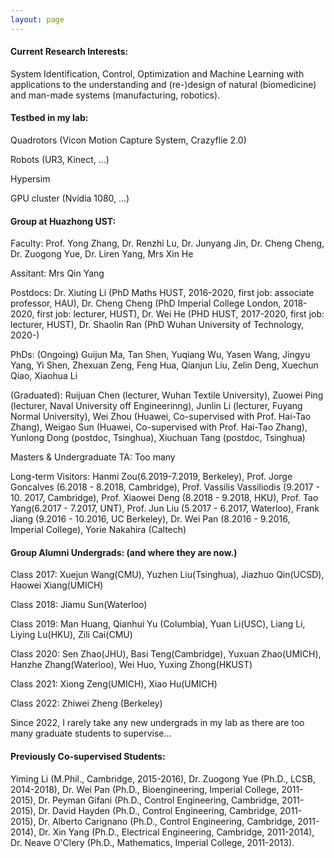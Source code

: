 ```yaml
---
layout: page
---
```


#### Current Research Interests: 

System Identification, Control, Optimization and Machine Learning with applications to the understanding and (re-)design of natural (biomedicine) and man-made systems (manufacturing, robotics). 


#### Testbed in my lab:

Quadrotors (Vicon Motion Capture System, Crazyflie 2.0)

Robots (UR3, Kinect, ...)

Hypersim 

GPU cluster (Nvidia 1080, ...)

#### Group at Huazhong UST: 

Faculty: Prof. Yong Zhang, Dr. Renzhi Lu, Dr. Junyang Jin, Dr. Cheng Cheng, Dr. Zuogong Yue, Dr. Liren Yang, Mrs Xin He

Assitant: Mrs Qin Yang

Postdocs: Dr. Xiuting Li (PhD Maths HUST, 2016-2020, first job: associate professor, HAU), Dr. Cheng Cheng (PhD Imperial College London, 2018-2020, first job: lecturer, HUST), Dr. Wei He (PHD HUST, 2017-2020, first job: lecturer, HUST),  Dr. Shaolin Ran (PhD Wuhan University of Technology, 2020-)

PhDs:  (Ongoing) Guijun Ma, Tan Shen, Yuqiang Wu, Yasen Wang, Jingyu Yang, Yi Shen, Zhexuan Zeng, Feng Hua, Qianjun Liu, Zelin Deng, Xuechun Qiao, Xiaohua Li

(Graduated): Ruijuan Chen (lecturer, Wuhan Textile University), Zuowei Ping (lecturer, Naval University off Engineerinng), Junlin Li (lecturer, Fuyang Normal University), Wei Zhou (Huawei, Co-supervised with  Prof. Hai-Tao Zhang), Weigao Sun (Huawei, Co-supervised with Prof. Hai-Tao Zhang),  Yunlong Dong (postdoc, Tsinghua), Xiuchuan Tang (postdoc, Tsinghua)

Masters & Undergraduate TA: Too many

Long-term Visitors: Hanmi Zou(6.2019-7.2019, Berkeley), Prof. Jorge Goncalves (6.2018 - 8.2018, Cambridge), Prof. Vassilis Vassiliodis (9.2017 - 10. 2017, Cambridge), Prof. Xiaowei Deng (8.2018 - 9.2018, HKU), Prof. Tao Yang(6.2017 - 7.2017, UNT), Prof. Jun Liu (5.2017 - 6.2017, Waterloo), Frank Jiang (9.2016 - 10.2016, UC Berkeley), Dr. Wei Pan (8.2016 - 9.2016, Imperial College), Yorie Nakahira (Caltech)

#### Group Alumni Undergrads: (and where they are now.)

Class 2017: Xuejun Wang(CMU), Yuzhen Liu(Tsinghua), Jiazhuo Qin(UCSD), Haowei Xiang(UMICH)

Class 2018: Jiamu Sun(Waterloo)

Class 2019: Man Huang, Qianhui Yu (Columbia), Yuan Li(USC), Liang Li, Liying Lu(HKU), Zili Cai(CMU) 

Class 2020: Sen Zhao(JHU), Basi Teng(Cambridge), Yuxuan Zhao(UMICH), Hanzhe Zhang(Waterloo), Wei Huo, Yuxing Zhong(HKUST)

Class 2021: Xiong Zeng(UMICH), Xiao Hu(UMICH)

Class 2022: Zhiwei Zheng (Berkeley)

Since 2022, I rarely take any new undergrads in my lab as there are too many graduate students to supervise... 

#### Previously Co-supervised Students: 

Yiming Li (M.Phil., Cambridge, 2015-2016), Dr. Zuogong Yue (Ph.D., LCSB, 2014-2018), Dr. Wei Pan (Ph.D., Bioengineering, Imperial College, 2011-2015), Dr. Peyman Gifani (Ph.D., Control Engineering, Cambridge, 2011-2015), Dr. David Hayden (Ph.D., Control Engineering, Cambridge, 2011-2015), Dr. Alberto Carignano (Ph.D., Control Engineering, Cambridge, 2011-2014), Dr. Xin Yang (Ph.D., Electrical Engineering, Cambridge, 2011-2014), Dr. Neave O'Clery (Ph.D., Mathematics, Imperial College, 2011-2013).




